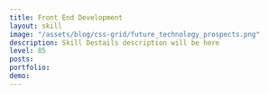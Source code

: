 ```yaml
---
title: Front End Development
layout: skill
image: "/assets/blog/css-grid/future_technology_prospects.png"
description: Skill Destails description will be here
level: 85
posts: 
portfolio: 
demo: 
---
```


